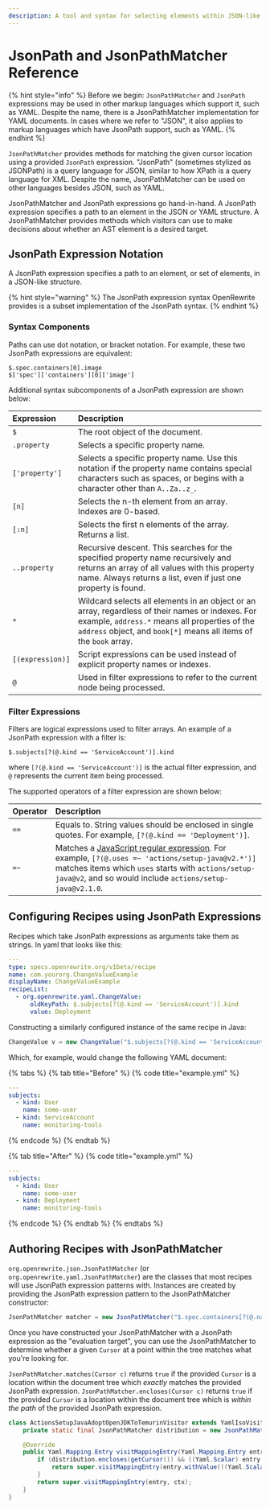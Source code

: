 ```yaml
---
description: A tool and syntax for selecting elements within JSON-like structures
---
```


# JsonPath and JsonPathMatcher Reference

{% hint style="info" %}
Before we begin: `JsonPathMatcher` and `JsonPath` expressions may be used in other markup languages which support it, such as YAML. Despite the name, there is a JsonPathMatcher implementation for YAML documents. In cases where we refer to "JSON", it also applies to markup languages which have JsonPath support, such as YAML.
{% endhint %}

`JsonPathMatcher` provides methods for matching the given cursor location using a provided `JsonPath` expression. "JsonPath" (sometimes stylized as JSONPath) is a query language for JSON, similar to how XPath is a query language for XML. Despite the name, JsonPathMatcher can be used on other languages besides JSON, such as YAML.

JsonPathMatcher and JsonPath expressions go hand-in-hand. A JsonPath expression specifies a path to an element in the JSON or YAML structure. A JsonPathMatcher provides methods which visitors can use to make decisions about whether an AST element is a desired target.

## JsonPath Expression Notation

A JsonPath expression specifies a path to an element, or set of elements, in a JSON-like structure.

{% hint style="warning" %}
The JsonPath expression syntax OpenRewrite provides is a subset implementation of the JsonPath syntax.
{% endhint %}

### Syntax Components

Paths can use dot notation, or bracket notation. For example, these two JsonPath expressions are equivalent:

```text
$.spec.containers[0].image
$['spec']['containers'][0]['image']
```

Additional syntax subcomponents of a JsonPath expression are shown below:

| Expression | Description |
| :--- | :--- |
| `$` | The root object of the document. |
| `.property` | Selects a specific property name. |
| `['property']` | Selects a specific property name. Use this notation if the property name contains special characters such as spaces, or begins with a character other than `A..Za..z_`. |
| `[n]` | Selects the n-th element from an array. Indexes are 0-based. |
| `[:n]` | Selects the first n elements of the array. Returns a list. |
| `..property` | Recursive descent. This searches for the specified property name recursively and returns an array of all values with this property name. Always returns a list, even if just one property is found. |
| `*` | Wildcard selects all elements in an object or an array, regardless of their names or indexes. For example, `address.*` means all properties of the `address` object, and `book[*]` means all items of the `book` array. |
| `[(expression)]` | Script expressions can be used instead of explicit property names or indexes. |
| `@` | Used in filter expressions to refer to the current node being processed. |

### Filter Expressions

Filters are logical expressions used to filter arrays. An example of a JsonPath expression with a filter is:

```text
$.subjects[?(@.kind == 'ServiceAccount')].kind
```

where `[?(@.kind == 'ServiceAccount')]` is the actual filter expression, and `@` represents the current item being processed.

The supported operators of a filter expression are shown below:

| Operator | Description |
| :--- | :--- |
| `==` | Equals to. String values should be enclosed in single quotes. For example, `[?(@.kind == 'Deployment')]`. |
| `=~` | Matches a [JavaScript regular expression](https://developer.mozilla.org/en-US/docs/Web/JavaScript/Guide/Regular_Expressions). For example, `[?(@.uses =~ 'actions/setup-java@v2.*')]` matches items which `uses` starts with `actions/setup-java@v2`, and so would include `actions/setup-java@v2.1.0`. |

## Configuring Recipes using JsonPath Expressions

Recipes which take JsonPath expressions as arguments take them as strings. In yaml that looks like this:

```yaml
---
type: specs.openrewrite.org/v1beta/recipe
name: com.yourorg.ChangeValueExample
displayName: ChangeValueExample
recipeList:
  - org.openrewrite.yaml.ChangeValue:
      oldKeyPath: $.subjects[?(@.kind == 'ServiceAccount')].kind
      value: Deployment
```

Constructing a similarly configured instance of the same recipe in Java:

```java
ChangeValue v = new ChangeValue("$.subjects[?(@.kind == 'ServiceAccount')].kind", "Deployment", null);
```

Which, for example, would change the following YAML document:

{% tabs %}
{% tab title="Before" %}
{% code title="example.yml" %}
```yml
---
subjects:
  - kind: User
    name: some-user
  - kind: ServiceAccount
    name: monitoring-tools
```
{% endcode %}
{% endtab %}

{% tab title="After" %}
{% code title="example.yml" %}
```yml
---
subjects:
  - kind: User
    name: some-user
  - kind: Deployment
    name: monitoring-tools
```
{% endcode %}
{% endtab %}
{% endtabs %}

## Authoring Recipes with JsonPathMatcher

`org.openrewrite.json.JsonPathMatcher` (or `org.openrewrite.yaml.JsonPathMatcher`) are the classes that most recipes will use JsonPath expression patterns with. Instances are created by providing the JsonPath expression pattern to the JsonPathMatcher constructor:

```java
JsonPathMatcher matcher = new JsonPathMatcher("$.spec.containers[?(@.name == 'app')].image");
```

Once you have constructed your JsonPathMatcher with a JsonPath expression as the "evaluation target", you can use the JsonPathMatcher to determine whether a given `Cursor` at a point within the tree matches what you're looking for.

`JsonPathMatcher.matches(Cursor c)` returns `true` if the provided `Cursor` is a location within the document tree which _exactly_ matches the provided JsonPath expression. `JsonPathMatcher.encloses(Cursor c)` returns `true` if the provided `Cursor` is a location within the document tree which is _within the path_ of the provided JsonPath expression.

```java
class ActionsSetupJavaAdoptOpenJDKToTemurinVisitor extends YamlIsoVisitor<ExecutionContext> {
    private static final JsonPathMatcher distribution = new JsonPathMatcher("..steps[?(@.uses =~ 'actions/setup-java@v2.*')].with.distribution");

    @Override
    public Yaml.Mapping.Entry visitMappingEntry(Yaml.Mapping.Entry entry, ExecutionContext ctx) {
        if (distribution.encloses(getCursor()) && ((Yaml.Scalar) entry.getValue()).getValue().contains("adopt")) {
            return super.visitMappingEntry(entry.withValue(((Yaml.Scalar) entry.getValue()).withValue("temurin")), ctx);
        }
        return super.visitMappingEntry(entry, ctx);
    }
}
```

